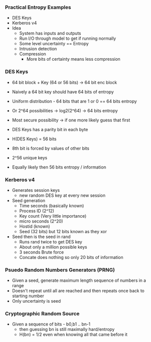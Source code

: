
### Practical Entropy Examples 
- DES Keys
- Kerberos v4
- Idea 
    - System has inputs and outputs
    - Run I/O through model to get if running normally
    - Some level uncertainty == Entropy 
    - Intrusion detection
    - Compression
        - More bits of certainty means less compression

### DES Keys
- 64 bit block + Key (64 or 56 bits) -> 64 bit enc block
- Naively a 64 bit key should have 64 bits of entropy
- Uniform distribution - 64 bits that are 1 or 0 == 64 bits entropy
- Or 2^64 possibilities -> log2(2^64) -> 64 bits entropy
- Most secure possibility -> if one more likely guess that first

- DES Keys has a parity bit in each byte
- H(DES Keys) = 56 bits
- 8th bit is forced by values of other bits
- 2^56 unique keys
- Equally likely then 56 bits entropy / information


### Kerberos v4
- Generates session keys
    - new random DES key at every new session
- Seed generation
    - Time seconds (basically known)
    - Process ID (2^12)
    - Key count (Very little importance)
    - micro seconds (2^20)
    - Hostid (known)
    - Seed (32 bits) but 12 bits known as they xor
- Seed then is the seed in rand
    - Runs rand twice to get DES key
    - About only a million possible keys
    - 3 seconds Brute force
    - Concate does nothing so only 20 bits of information


### Psuedo Random Numbers Generators (PRNG)
- Given a seed, generate maximum length sequence of numbers in a range
- Doesn't repeat until all are reached and then repeats once back to starting number
- Only uncertainty is seed

### Cryptographic Random Source
- Given a sequence of bits - b0,b1 .. bn-1
    - then guessing bn is still maximally hard/entropy
    - H(bn) = 1/2 even when knowing all that came before it


